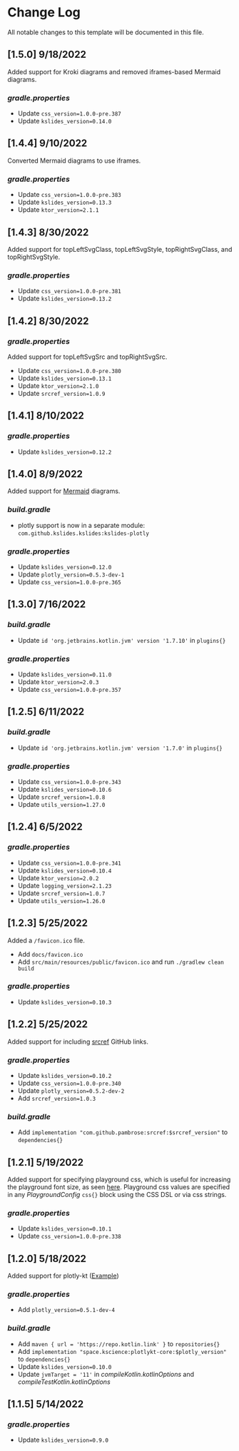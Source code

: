 # Change Log

All notable changes to this template will be documented in this file.

## [1.5.0] 9/18/2022

Added support for Kroki diagrams and removed iframes-based Mermaid diagrams.

### _gradle.properties_

* Update `css_version=1.0.0-pre.387`
* Update `kslides_version=0.14.0`


## [1.4.4] 9/10/2022

Converted Mermaid diagrams to use iframes.

### _gradle.properties_

* Update `css_version=1.0.0-pre.383`
* Update `kslides_version=0.13.3`
* Update `ktor_version=2.1.1`


## [1.4.3] 8/30/2022

Added support for topLeftSvgClass, topLeftSvgStyle, topRightSvgClass, and topRightSvgStyle.

### _gradle.properties_

* Update `css_version=1.0.0-pre.381`
* Update `kslides_version=0.13.2`


## [1.4.2] 8/30/2022

### _gradle.properties_

Added support for topLeftSvgSrc and topRightSvgSrc.

* Update `css_version=1.0.0-pre.380`
* Update `kslides_version=0.13.1`
* Update `ktor_version=2.1.0`
* Update `srcref_version=1.0.9`


## [1.4.1] 8/10/2022

### _gradle.properties_

* Update `kslides_version=0.12.2`


## [1.4.0] 8/9/2022

Added support for [Mermaid](https://mermaid-js.github.io/) diagrams.

### _build.gradle_

* plotly support is now in a separate module: `com.github.kslides.kslides:kslides-plotly`

### _gradle.properties_

* Update `kslides_version=0.12.0`
* Update `plotly_version=0.5.3-dev-1`
* Update `css_version=1.0.0-pre.365`


## [1.3.0] 7/16/2022

### _build.gradle_

* Update `id 'org.jetbrains.kotlin.jvm' version '1.7.10'` in `plugins{}`

### _gradle.properties_

* Update `kslides_version=0.11.0`
* Update `ktor_version=2.0.3`
* Update `css_version=1.0.0-pre.357`


## [1.2.5] 6/11/2022

### _build.gradle_

* Update `id 'org.jetbrains.kotlin.jvm' version '1.7.0'` in `plugins{}`

### _gradle.properties_

* Update `css_version=1.0.0-pre.343`
* Update `kslides_version=0.10.6`
* Update `srcref_version=1.0.8`
* Update `utils_version=1.27.0`


## [1.2.4] 6/5/2022

### _gradle.properties_

* Update `css_version=1.0.0-pre.341`
* Update `kslides_version=0.10.4`
* Update `ktor_version=2.0.2`
* Update `logging_version=2.1.23`
* Update `srcref_version=1.0.7`
* Update `utils_version=1.26.0`


## [1.2.3] 5/25/2022

Added a `/favicon.ico` file.

* Add `docs/favicon.ico`
* Add `src/main/resources/public/favicon.ico` and run `./gradlew clean build`

### _gradle.properties_

* Update `kslides_version=0.10.3`


## [1.2.2] 5/25/2022

Added support for including [srcref](https://www.srcref.com) GitHub links.

### _gradle.properties_

* Update `kslides_version=0.10.2`
* Update `css_version=1.0.0-pre.340`
* Update `plotly_version=0.5.2-dev-2`
* Add `srcref_version=1.0.3`

### _build.gradle_

* Add `implementation "com.github.pambrose:srcref:$srcref_version"` to `dependencies{}`


## [1.2.1] 5/19/2022

Added support for specifying playground css, which is useful for increasing
the playground font size, as seen [here](https://kslides.com/#/playground).
Playground css values are specified in any _PlaygroundConfig_ `css{}` block
using the CSS DSL or via css strings.

### _gradle.properties_

* Update `kslides_version=0.10.1`
* Update `css_version=1.0.0-pre.338`


## [1.2.0] 5/18/2022

Added support for plotly-kt ([Example](https://kslides.com/#/plotly))

### _gradle.properties_

* Add `plotly_version=0.5.1-dev-4`

### _build.gradle_

* Add `maven { url = 'https://repo.kotlin.link' }` to `repositories{}`
* Add `implementation "space.kscience:plotlykt-core:$plotly_version"` to `dependencies{}`
* Update `kslides_version=0.10.0`
* Update `jvmTarget = '11'` in _compileKotlin.kotlinOptions_ and _compileTestKotlin.kotlinOptions_


## [1.1.5] 5/14/2022

### _gradle.properties_

* Update `kslides_version=0.9.0` 